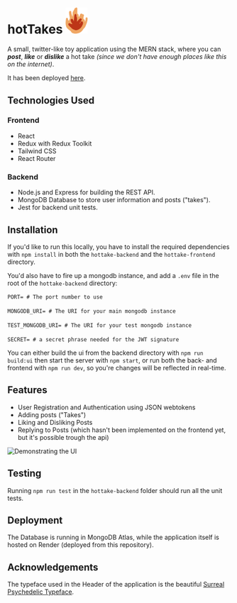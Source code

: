 # hotTakes <img width="50" alt="hottakes-logo" src="https://raw.githubusercontent.com/63r6o/hottakes/ecd74febc4e70d22beaec2e95108f1f0bdd79ab5/hottake-frontend/public/lit.svg">


A small, twitter-like toy application using the MERN stack, where you can
***post***, ***like*** or ***dislike*** a hot take
_(since we don't have enough places like this on the internet)_.

It has been deployed [here](https://hottakes-1nqu.onrender.com/).


## Technologies Used

### Frontend
- React
- Redux with Redux Toolkit
- Tailwind CSS
- React Router

### Backend
- Node.js and Express for building the REST API.
- MongoDB Database to store user information and posts ("takes").
- Jest for backend unit tests.

## Installation

If you'd like to run this locally, you have to install the required dependencies with `npm install` in both the `hottake-backend` and the `hottake-frontend` directory.

You'd also have to fire up a mongodb instance, and add a `.env` file in the root of the `hottake-backend` directory:
```
PORT= # The port number to use

MONGODB_URI= # The URI for your main mongodb instance

TEST_MONGODB_URI= # The URI for your test mongodb instance

SECRET= # a secret phrase needed for the JWT signature
```

You can either build the ui from the backend directory with `npm run build:ui` then start the server with `npm start`, or run both the back- and frontend with `npm run dev`, so you're changes will be reflected in real-time.

## Features

- User Registration and Authentication using JSON webtokens
- Adding posts ("Takes")
- Liking and Disliking Posts
- Replying to Posts (which hasn't been implemented on the frontend yet, but it's possible trough the api)

![Demonstrating the UI](https://github.com/63r6o/hottakes/assets/102681223/bd5f521b-4a18-4ca2-a3bb-3573f73f0e38)
## Testing

Running `npm run test` in the `hottake-backend` folder should run all the unit tests.

## Deployment

The Database is running in MongoDB Atlas, while the application itself is hosted on Render (deployed from this repository).

## Acknowledgements

The typeface used in the Header of the application is the beautiful [Surreal Psychedelic Typeface](https://pixelbuddha.net/fonts/surreal-psychedelic-typeface-free-download).
